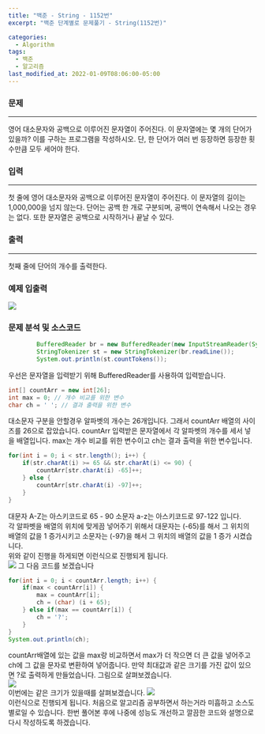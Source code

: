 ```yaml
---
title: "백준 - String - 1152번"
excerpt: "백준 단계별로 문제풀기 - String(1152번)"

categories:
  - Algorithm
tags:
  - 백준
  - 알고리즘
last_modified_at: 2022-01-09T08:06:00-05:00
---
```


### **문제**

---

영어 대소문자와 공백으로 이루어진 문자열이 주어진다. 이 문자열에는 몇 개의 단어가 있을까? 이를 구하는 프로그램을 작성하시오. 단, 한 단어가 여러 번 등장하면 등장한 횟수만큼 모두 세어야 한다.

### **입력**

---

첫 줄에 영어 대소문자와 공백으로 이루어진 문자열이 주어진다. 이 문자열의 길이는 1,000,000을 넘지 않는다. 단어는 공백 한 개로 구분되며, 공백이 연속해서 나오는 경우는 없다. 또한 문자열은 공백으로 시작하거나 끝날 수 있다.

### **출력**

---

첫째 줄에 단어의 개수를 출력한다.

### **예제 입출력**

![](https://gitdevjjong.github.io/assets/images/Baekjoon/Baekjoon1152.PNG)

### **문제 분석 및 소스코드**

```java
        BufferedReader br = new BufferedReader(new InputStreamReader(System.in));
        StringTokenizer st = new StringTokenizer(br.readLine());
        System.out.println(st.countTokens());
```

우선은 문자열을 입력받기 위해 BufferedReader를 사용하여 입력받습니다.

```java
int[] countArr = new int[26];
int max = 0; // 개수 비교를 위한 변수
char ch = ' '; // 결과 출력을 위한 변수
```

대소문자 구분을 안할경우 알파벳의 개수는 26개입니다. 그래서 countArr 배열의 사이즈를 26으로 잡았습니다. countArr 입력받은 문자열에서 각 알파벳의 개수를 세서 넣을 배열입니다. max는 개수 비교를 위한 변수이고 ch는 결과 출력을 위한 변수입니다.

```java
for(int i = 0; i < str.length(); i++) {
    if(str.charAt(i) >= 65 && str.charAt(i) <= 90) {
        countArr[str.charAt(i) -65]++;
    } else {
        countArr[str.charAt(i) -97]++;
    }
}
```

대문자 A-Z는 아스키코드로 65 - 90 소문자 a-z는 아스키코드로 97-122 입니다.  
각 알파벳을 배열의 위치에 맞게끔 넣어주기 위해서 대문자는 (-65)를 해서 그 위치의 배열의 값을 1 증가시키고 소문자는 (-97)을 해서 그 위치의 배열의 값을 1 증가 시켰습니다.  
위와 같이 진행을 하게되면 이런식으로 진행되게 됩니다.  
![](https://gitdevjjong.github.io/assets/images/Baekjoon/Baekjoon1157-2.PNG)
그 다음 코드를 보겠습니다

```java
for(int i = 0; i < countArr.length; i++) {
    if(max < countArr[i]) {
        max = countArr[i];
        ch = (char) (i + 65);
    } else if(max == countArr[i]) {
        ch = '?';
    }
}
System.out.println(ch);
```

countArr배열에 있는 값을 max랑 비교하면서 max가 더 작으면 더 큰 값을 넣어주고 ch에 그 값을 문자로 변환하여 넣어줍니다. 만약 최대값과 같은 크기를 가진 값이 있으면 ?로 출력하게 만들었습니다. 그림으로 살펴보겠습니다.  
![](https://gitdevjjong.github.io/assets/images/Baekjoon/Baekjoon1157-3.PNG)  
이번에는 같은 크기가 있을때를 살펴보겠습니다.
![](https://gitdevjjong.github.io/assets/images/Baekjoon/Baekjoon1157-4.PNG)  
이런식으로 진행되게 됩니다. 처음으로 알고리즘 공부하면서 하는거라 미흡하고 소스도 별로일 수 있습니다. 한번 풀어본 후에 나중에 성능도 개선하고 깔끔한 코드와 설명으로 다시 작성하도록 하겠습니다.
